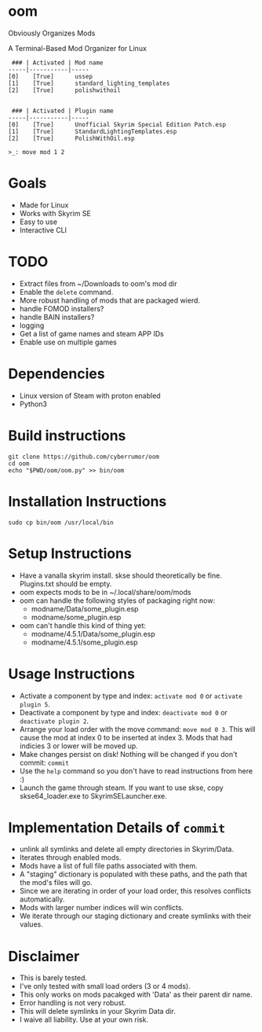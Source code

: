 # oom
Obviously Organizes Mods

A Terminal-Based Mod Organizer for Linux

```
 ### | Activated | Mod name
-----|-----------|-----
[0]    [True]      ussep
[1]    [True]      standard_lighting_templates
[2]    [True]      polishwithoil


 ### | Activated | Plugin name
-----|-----------|-----
[0]    [True]      Unofficial Skyrim Special Edition Patch.esp
[1]    [True]      StandardLightingTemplates.esp
[2]    [True]      PolishWithOil.esp

>_: move mod 1 2
```

# Goals
- Made for Linux
- Works with Skyrim SE
- Easy to use
- Interactive CLI

# TODO
- Extract files from ~/Downloads to oom's mod dir
- Enable the `delete` command.
- More robust handling of mods that are packaged wierd.
- handle FOMOD installers?
- handle BAIN installers?
- logging
- Get a list of game names and steam APP IDs
- Enable use on multiple games

# Dependencies
- Linux version of Steam with proton enabled
- Python3

# Build instructions
```
git clone https://github.com/cyberrumor/oom
cd oom
echo "$PWD/oom/oom.py" >> bin/oom
```

# Installation Instructions
```
sudo cp bin/oom /usr/local/bin
```

# Setup Instructions
- Have a vanalla skyrim install. skse should theoretically be fine. Plugins.txt should be empty.
- oom expects mods to be in ~/.local/share/oom/mods
- oom can handle the following styles of packaging right now:
  - modname/Data/some_plugin.esp
  - modname/some_plugin.esp
- oom can't handle this kind of thing yet:
  - modname/4.5.1/Data/some_plugin.esp
  - modname/4.5.1/some_plugin.esp

# Usage Instructions
- Activate a component by type and index: `activate mod 0` or `activate plugin 5`.
- Deactivate a component by type and index: `deactivate mod 0` or `deactivate plugin 2`.
- Arrange your load order with the move command: `move mod 0 3`.
  This will cause the mod at index 0 to be inserted at index 3. Mods that had indicies 3 or lower
  will be moved up.
- Make changes persist on disk! Nothing will be changed if you don't commit: `commit`
- Use the `help` command so you don't have to read instructions from here :)
- Launch the game through steam. If you want to use skse, copy skse64_loader.exe to SkyrimSELauncher.exe.


# Implementation Details of `commit`
- unlink all symlinks and delete all empty directories in Skyrim/Data.
- Iterates through enabled mods.
- Mods have a list of full file paths associated with them.
- A "staging" dictionary is populated with these paths, and the path that the mod's files will go.
- Since we are iterating in order of your load order, this resolves conflicts automatically.
- Mods with larger number indices will win conflicts.
- We iterate through our staging dictionary and create symlinks with their values.

# Disclaimer
- This is barely tested.
- I've only tested with small load orders (3 or 4 mods).
- This only works on mods pacakged with 'Data' as their parent dir name.
- Error handling is not very robust.
- This will delete symlinks in your Skyrim Data dir.
- I waive all liability. Use at your own risk.


